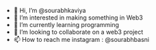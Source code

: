 - 👋 Hi, I’m @sourabhkaviya
- 👀 I’m interested in making something in Web3
- 🌱 I’m currently learning programming 
- 💞️ I’m looking to collaborate on a web3 project 
- 📫 How to reach me instagram : @sourabhbasni

<!---
sourabhkaviya/sourabhkaviya is a ✨ special ✨ repository because its `README.md` (this file) appears on your GitHub profile.
You can click the Preview link to take a look at your changes.
--->
